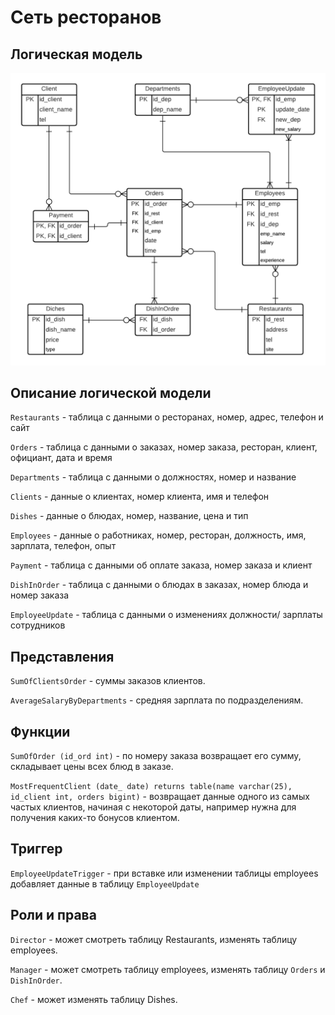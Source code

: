# Сеть ресторанов 

## Логическая модель

![Alt text](images/logic_model.png)

## Описание логической модели

`Restaurants` - таблица с данными о ресторанах, номер, адрес, телефон и сайт

`Orders` - таблица с данными о заказах, номер заказа, ресторан, клиент, официант, дата и время

`Departments` - таблица с данными о должностях, номер и название

`Clients` - данные о клиентах, номер клиента, имя и телефон

`Dishes` - данные о блюдах, номер, название, цена и тип

`Employees` - данные о работниках, номер, ресторан, должность, имя, зарплата, телефон, опыт

`Payment` - таблица с данными об оплате заказа, номер заказа и клиент

`DishInOrder` - таблица с данными о блюдах в заказах, номер блюда и номер заказа

`EmployeeUpdate` - таблица с данными о изменениях должности/ зарплаты сотрудников

## Представления

`SumOfClientsOrder` - суммы заказов клиентов.

`AverageSalaryByDepartments` - средняя зарплата по подразделениям.

## Функции

`SumOfOrder (id_ord int)` - по номеру заказа возвращает его сумму, складывает цены всех блюд в заказе.

`MostFrequentClient (date_ date) returns table(name varchar(25), id_client int, orders bigint)` - 
возвращает данные одного из самых частых клиентов, начиная с некоторой даты, например нужна 
для получения каких-то бонусов клиентом.

## Триггер

`EmployeeUpdateTrigger` - при вставке или изменении таблицы employees добавляет данные в таблицу `EmployeeUpdate`

## Роли и права

`Director` - может смотреть таблицу Restaurants, изменять таблицу employees.

`Manager` - может смотреть таблицу employees, изменять таблицу `Orders` и `DishInOrder`.

`Chef` - может изменять таблицу Dishes.
